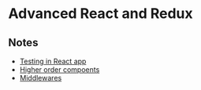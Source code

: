 # Advanced React and Redux

## Notes
- [Testing in React app](./testing.md)
- [Higher order compoents](./higher-order-components.md)
- [Middlewares](./middlewares.md)